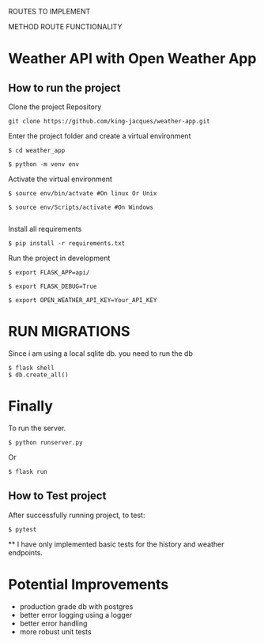 ROUTES TO IMPLEMENT

METHOD ROUTE FUNCTIONALITY


# Weather API with Open Weather App

 

## How to run the project

Clone the project Repository
```
git clone https://github.com/king-jacques/weather-app.git

```

Enter the project folder and create a virtual environment
``` 
$ cd weather_app

$ python -m venv env 

```

Activate the virtual environment
``` 
$ source env/bin/actvate #On linux Or Unix

$ source env/Scripts/activate #On Windows 
 
```

Install all requirements

```
$ pip install -r requirements.txt
```

Run the project in development
```
$ export FLASK_APP=api/

$ export FLASK_DEBUG=True

$ export OPEN_WEATHER_API_KEY=Your_API_KEY
```

# RUN MIGRATIONS
Since i am using a local sqlite db. you need to run the db
```
$ flask shell
$ db.create_all()
```


# Finally

To run the server.

```
$ python runserver.py

```
Or 
``` 
$ flask run
```

## How to Test project

After successfully running project, to test:
```
$ pytest
```

** I have only implemented basic tests for the history and weather endpoints.

# Potential Improvements
- production grade db with postgres
- better error logging using a logger
- better error handling
- more robust unit tests
